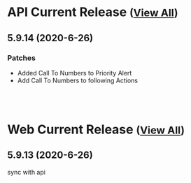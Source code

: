 
# API Current Release <small>([View All](/API.md))</small>
## 5.9.14 (2020-6-26)
### Patches 

- Added Call To Numbers to Priority Alert
- Add Call To Numbers to following Actions

<br><br>
# Web Current Release <small>([View All](/Web.md))</small>
## 5.9.13 (2020-6-26)
sync with api

  
